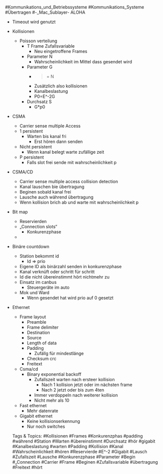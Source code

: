  #Kommunikations_und_Betriebssysteme #Kommunikations_Systeme #Übertragen #-_Mac_Sublayer- ALOHA
  - Timeout wird genutzt
  - Kollisionen
    - Poisson verteilung
      - T Frame Zufallsvariable
        - Neu eingetroffene Frames
      - Parameter N 
        - Wahrscheinlichkeit im Mittel dass gesendet wird
      - Parameter G
        - >= N
        - Zusätzlich also kollisionen
        - Kanalbeslastung
        - P0=E^-2G
      - Durchsatz S
        - G*p0
- CSMA
  - Carrier sense multiple Access
  - 1 persistent
    - Warten bis kanal fri
      - Erst hören dann senden
  - Nicht persistent
    - Wenn kanal belegt warte zufällige zeit
  - P persistent
    - Falls slot frei sende mit wahrscheinlichkeit p
- CSMA/CD
  - Carrier sense multiple access collision detection
  - Kanal lauschen  bie übertragung
  - Beginen sobald kanal frei
  - Lausche auch während übertragung
  - Wenn kollision brich ab und warte mit wahrscheinlichkeit p
- Bit map
  - Reservierden
  - „Connection slots“
    - Konkurenzphase
  - 
- Binäre countdown
  - Station bekommt id
    - Id => prio
  - Eigene ID als binärzahl senden in konkurenzphase
  - Kanal verknüft oder schritt für schritt 
  - Id die nicht übereinstimmt hört nichtmehr zu
  - Einsatz im canbus 
    - Steuergeräte im auto
  - Mok und Ward
    - Wenn gesendet hat wird prio auf 0 gesetzt
- Ethernet
  - Frame layout
    - Preamble
    - Frame delimiter
    - Destination
    - Source
    - Length of data
    - Padding
      - Zufällg für mindestlänge
    - Checksum crc
    - Freitext
  - Csma/cd
    - Binary exponential backoff
      - Zufallszeit warten nach ersteer kollision
        - Nach 1 kollision jetzt oder im nächsten frame
        - Nach 2 jetzt oder bis zum 4ten
      - Immer verdoppeln nach weiterer kollision
      - Nicht mehr als 10
  - Fast ethernet
    - Mehr datenrate
  - Gigabit ethernet
    - Keine kollisionserkennung 
    - Nur noch switches

   Tags & Topics:
   #Kollisionen
   #Frames
   #Konkurenzphas
   #padding
   #während
   #Station
   #Warten
   #übereinstimmt
   #Durchsatz
   #hör
   #gigabit
   #Kanalbeslastung
   #warten
   #Padding
   #Kollision
   #Kanal
   #Wahrscheinlichkeit
   #hören
   #Reservierde
   #E^-2
   #Gigabit
   #Lausch
   #Zufallszeit
   #Lausche
   #Konkurenzphase
   #Parameter
   #Begin
   #„Connection
   #Carrier
   #Frame
   #Beginen
   #Zufallsvariable
   #übertragung
   #Freitext
   #hört